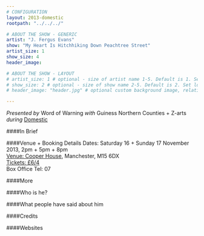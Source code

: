 ```yaml
---
# CONFIGURATION
layout: 2013-domestic
rootpath: "../../../"

# ABOUT THE SHOW - GENERIC
artist: "J. Fergus Evans"
show: "My Heart Is Hitchhiking Down Peachtree Street"
artist_size: 1
show_size: 4
header_image:

# ABOUT THE SHOW - LAYOUT
# artist_size: 1 # optional - size of artist name 1-5. Default is 1. Set longer names to lower values
# show_size: 2 # optional - size of show name 2-5. Default is 2. Set longer names to lower values
# header_image: "header.jpg" # optional custom background image, relative to current page

---
```

*Presented by* Word of Warning *with* Guiness Northern Counties + Z-arts       
*during* [Domestic](/current/2013-domestic/index.html)        

####In Brief
        
####Venue + Booking Details
Dates: Saturday 16 + Sunday 17 November 2013, 2pm + 5pm + 8pm   
[Venue: Cooper House](), Manchester, M15 6DX    
[Tickets: £6/4]()    
Box Office Tel: 07     
         
####More      
       
####Who is he?    
              
####What people have said about him       

####Credits        
        
####Websites        
